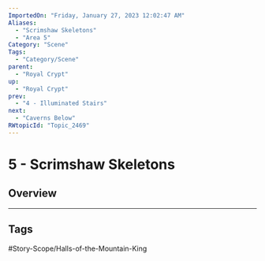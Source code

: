 ```yaml
---
ImportedOn: "Friday, January 27, 2023 12:02:47 AM"
Aliases:
  - "Scrimshaw Skeletons"
  - "Area 5"
Category: "Scene"
Tags:
  - "Category/Scene"
parent:
  - "Royal Crypt"
up:
  - "Royal Crypt"
prev:
  - "4 - Illuminated Stairs"
next:
  - "Caverns Below"
RWtopicId: "Topic_2469"
---
```

# 5 - Scrimshaw Skeletons
## Overview

---
## Tags
#Story-Scope/Halls-of-the-Mountain-King

